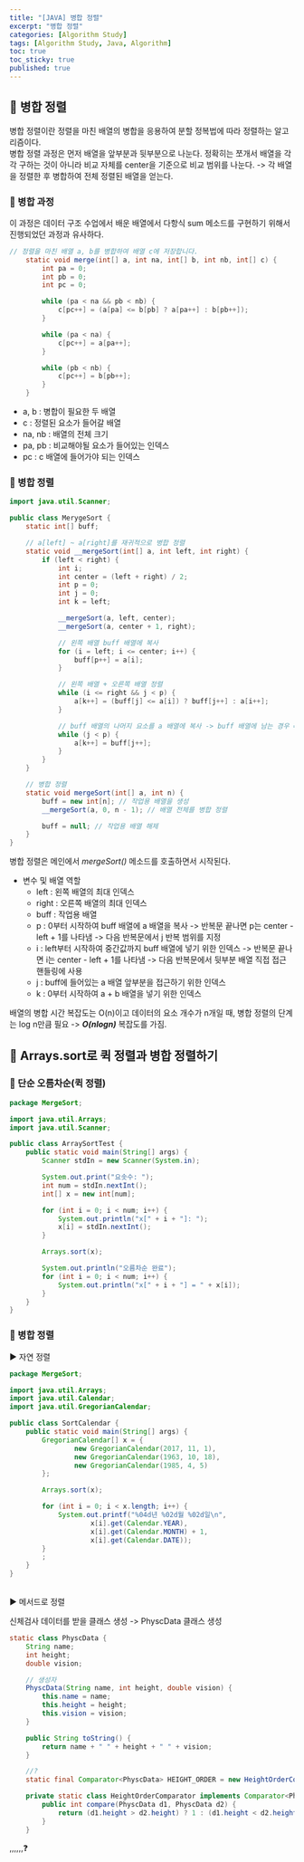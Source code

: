 ```yaml
---
title: "[JAVA] 병합 정렬"
excerpt: "병합 정렬"
categories: [Algorithm Study]
tags: [Algorithm Study, Java, Algorithm]
toc: true
toc_sticky: true
published: true
---
```


## 🔮 병합 정렬

병합 정렬이란 정렬을 마친 배열의 병합을 응용하여 분할 정복법에 따라 정렬하는 알고리즘이다. <br>
병합 정렬 과정은 먼저 배열을 앞부분과 뒷부분으로 나눈다. 정확히는 쪼개서 배열을 각각 구하는 것이 아니라 비교 자체를 center을 기준으로 비교 범위를 나눈다. -> 각 배열을 정렬한 후 병합하여 전체 정렬된 배열을 얻는다.

### 📍 병합 과정

이 과정은 데이터 구조 수업에서 배운 배열에서 다항식 sum 메소드를 구현하기 위해서 진행되었던 과정과 유사하다.

```java
// 정렬을 마친 배열 a, b를 병합하여 배열 c에 저장합니다.
    static void merge(int[] a, int na, int[] b, int nb, int[] c) {
        int pa = 0;
        int pb = 0;
        int pc = 0;

        while (pa < na && pb < nb) {
            c[pc++] = (a[pa] <= b[pb] ? a[pa++] : b[pb++]);
        }

        while (pa < na) {
            c[pc++] = a[pa++];
        }

        while (pb < nb) {
            c[pc++] = b[pb++];
        }
    }
```

- a, b : 병합이 필요한 두 배열
- c : 정렬된 요소가 들어갈 배열
- na, nb : 배열의 전체 크기
- pa, pb : 비교해야될 요소가 들어있는 인덱스
- pc : c 배열에 들어가야 되는 인덱스

### 📍 병합 정렬

```java
import java.util.Scanner;

public class MerygeSort {
    static int[] buff;

    // a[left] ~ a[right]를 재귀적으로 병합 정렬
    static void __mergeSort(int[] a, int left, int right) {
        if (left < right) {
            int i;
            int center = (left + right) / 2;
            int p = 0;
            int j = 0;
            int k = left;

            __mergeSort(a, left, center);
            __mergeSort(a, center + 1, right);

            // 왼쪽 배열 buff 배열에 복사
            for (i = left; i <= center; i++) {
                buff[p++] = a[i];
            }

            // 왼쪽 배열 + 오른쪽 배열 정렬
            while (i <= right && j < p) {
                a[k++] = (buff[j] <= a[i]) ? buff[j++] : a[i++];
            }

            // buff 배열의 나머지 요소를 a 배열에 복사 -> buff 배열에 남는 경우 == 뒷부분 배열보다 큰 값이 들어있는 경우
            while (j < p) {
                a[k++] = buff[j++];
            }
        }
    }

    // 병합 정렬
    static void mergeSort(int[] a, int n) {
        buff = new int[n]; // 작업용 배열을 생성
        __mergeSort(a, 0, n - 1); // 배열 전체를 병합 정렬

        buff = null; // 작업용 배열 해제
    }
}
```

병합 정렬은 메인에서 _mergeSort()_ 메소드를 호출하면서 시작된다.

- 변수 및 배열 역할
  - left : 왼쪽 배열의 최대 인덱스
  - right : 오른쪽 배열의 최대 인덱스
  - buff : 작업용 배열
  - p : 0부터 시작하여 buff 배열에 a 배열을 복사 -> 반복문 끝나면 p는 center - left + 1를 나타냄 -> 다음 반복문에서 j 반복 범위를 지정
  - i : left부터 시작하여 중간값까지 buff 배열에 넣기 위한 인덱스 -> 반복문 끝나면 i는 center - left + 1를 나타냄 -> 다음 반복문에서 뒷부분 배열 직접 접근 핸들링에 사용
  - j : buff에 들어있는 a 배열 앞부분을 접근하기 위한 인덱스
  - k : 0부터 시작하여 a + b 배열을 넣기 위한 인덱스

배열의 병합 시간 복잡도는 O(n)이고 데이터의 요소 개수가 n개일 때, 병합 정렬의 단계는 log n만큼 필요 -> **_O(nlogn)_** 복잡도를 가짐.

## 🔮 Arrays.sort로 퀵 정렬과 병합 정렬하기

### 📍 단순 오름차순(퀵 정렬)

```java
package MergeSort;

import java.util.Arrays;
import java.util.Scanner;

public class ArraySortTest {
    public static void main(String[] args) {
        Scanner stdIn = new Scanner(System.in);

        System.out.print("요솟수: ");
        int num = stdIn.nextInt();
        int[] x = new int[num];

        for (int i = 0; i < num; i++) {
            System.out.println("x[" + i + "]: ");
            x[i] = stdIn.nextInt();
        }

        Arrays.sort(x);

        System.out.println("오름차순 완료");
        for (int i = 0; i < num; i++) {
            System.out.println("x[" + i + "] = " + x[i]);
        }
    }
}
```

### 📍 병합 정렬

▶️ 자연 정렬

```java
package MergeSort;

import java.util.Arrays;
import java.util.Calendar;
import java.util.GregorianCalendar;

public class SortCalendar {
    public static void main(String[] args) {
        GregorianCalendar[] x = {
                new GregorianCalendar(2017, 11, 1),
                new GregorianCalendar(1963, 10, 18),
                new GregorianCalendar(1985, 4, 5)
        };

        Arrays.sort(x);

        for (int i = 0; i < x.length; i++) {
            System.out.printf("%04d년 %02d월 %02d일\n",
                    x[i].get(Calendar.YEAR),
                    x[i].get(Calendar.MONTH) + 1,
                    x[i].get(Calendar.DATE));
        }
        ;
    }
}
```

<br>
▶️ 메서드로 정렬

신체검사 데이터를 받을 클래스 생성 -> PhyscData 클래스 생성

```java
static class PhyscData {
    String name;
    int height;
    double vision;

    // 생성자
    PhyscData(String name, int height, double vision) {
        this.name = name;
        this.height = height;
        this.vision = vision;
    }

    public String toString() {
        return name + " " + height + " " + vision;
    }

    //?
    static final Comparator<PhyscData> HEIGHT_ORDER = new HeightOrderComparator();

    private static class HeightOrderComparator implements Comparator<PhyscData> {
        public int compare(PhyscData d1, PhyscData d2) {
            return (d1.height > d2.height) ? 1 : (d1.height < d2.height ? -1 : 0);
        }
    }
```

,,,,,,❓
